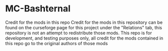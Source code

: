 # MC-Bashternal

Credit for the mods in this repo
Credit for the mods in this repository can be found on the curseforge page for this project under the "Relations" tab, this repository is not an attempt to redistribute those mods. This repo is for development, and testing purposes only, all credit for the mods contained in this repo go to the original authors of those mods
